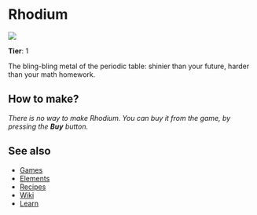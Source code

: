 # Rhodium

![](/wiki/images/item.rhodium.png)

**Tier**: 1

The bling-bling metal of the periodic table: shinier than your future, harder than your math homework.

## How to make?

_There is no way to make Rhodium. You can buy it from the game, by pressing the **Buy** button._

## See also

* [Games](/wiki/games)
* [Elements](/wiki/elements)
* [Recipes](/wiki/recipes)
* [Wiki](/wiki/index)
* [Learn](/learn/index)